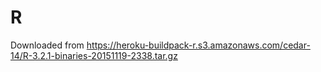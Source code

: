 # R
Downloaded from https://heroku-buildpack-r.s3.amazonaws.com/cedar-14/R-3.2.1-binaries-20151119-2338.tar.gz
